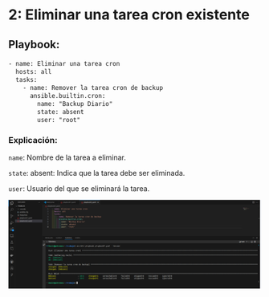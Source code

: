 # 2: Eliminar una tarea cron existente

## Playbook:
```
- name: Eliminar una tarea cron
  hosts: all
  tasks:
    - name: Remover la tarea cron de backup
      ansible.builtin.cron:
        name: "Backup Diario"
        state: absent
        user: "root"
```

### Explicación:

`name`: Nombre de la tarea a eliminar.

`state`: absent: Indica que la tarea debe ser eliminada.

`user`: Usuario del que se eliminará la tarea.

![img](img/img4.png)

